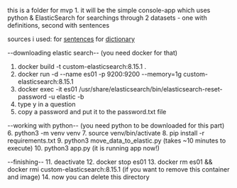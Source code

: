 this is a folder for mvp 1.
it will be the simple console-app which uses python & ElasticSearch for searchings through 2 datasets - one with definitions, second with sentences

sources i used: 
for [sentences](https://www.kaggle.com/datasets/amontgomerie/cefr-levelled-english-text)
for [dictionary](https://github.com/benjihillard/English-Dictionary-Database/blob/a0722819e61d19c6c8cc3c79eb2983d5df3fe998/english%20Dictionary.csv)

--downloading elastic search--
(you need docker for that)
1. docker build -t custom-elasticsearch:8.15.1 .
2. docker run -d --name es01 -p 9200:9200 --memory=1g custom-elasticsearch:8.15.1
3. docker exec -it es01 /usr/share/elasticsearch/bin/elasticsearch-reset-password -u elastic -b
4. type y in a question
5. copy a password and put it to the password.txt file

--working with python--
(you need python to be downloaded for this part)
6. python3 -m venv venv
7. source venv/bin/activate
8. pip install -r requirements.txt
9. python3 move_data_to_elastic.py
(takes ~10 minutes to execute)
10. python3 app.py
(it is running app now!)

--finishing--
11. deactivate
12. docker stop es01
13. docker rm es01 && docker rmi custom-elasticsearch:8.15.1
(if you want to remove this container and image)
14. now you can delete this directory